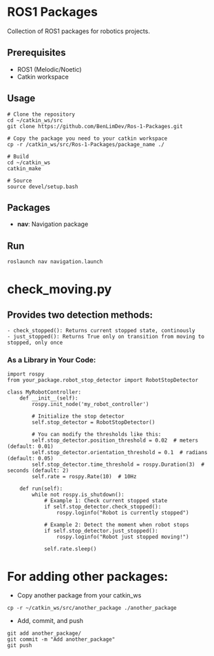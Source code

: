 # ROS1 Packages

Collection of ROS1 packages for robotics projects.

## Prerequisites
- ROS1 (Melodic/Noetic)
- Catkin workspace

## Usage
```
# Clone the repository
cd ~/catkin_ws/src
git clone https://github.com/BenLimDev/Ros-1-Packages.git

# Copy the package you need to your catkin workspace
cp -r /catkin_ws/src/Ros-1-Packages/package_name ./

# Build
cd ~/catkin_ws
catkin_make

# Source
source devel/setup.bash
```

## Packages

- **nav**: Navigation package

## Run

```bash
roslaunch nav navigation.launch
```
# check_moving.py
## Provides two detection methods:
    - check_stopped(): Returns current stopped state, continously
    - just_stopped(): Returns True only on transition from moving to stopped, only once
### As a Library in Your Code:
```#!/usr/bin/env python
import rospy
from your_package.robot_stop_detector import RobotStopDetector

class MyRobotController:
    def __init__(self):
        rospy.init_node('my_robot_controller')
        
        # Initialize the stop detector
        self.stop_detector = RobotStopDetector()
        
        # You can modify the thresholds like this:
        self.stop_detector.position_threshold = 0.02  # meters (default: 0.01)
        self.stop_detector.orientation_threshold = 0.1  # radians (default: 0.05)
        self.stop_detector.time_threshold = rospy.Duration(3)  # seconds (default: 2)
        self.rate = rospy.Rate(10)  # 10Hz
        
    def run(self):
        while not rospy.is_shutdown():
            # Example 1: Check current stopped state
            if self.stop_detector.check_stopped():
                rospy.loginfo("Robot is currently stopped")
            
            # Example 2: Detect the moment when robot stops
            if self.stop_detector.just_stopped():
                rospy.loginfo("Robot just stopped moving!")
            
            self.rate.sleep()
```



# For adding other packages:
- Copy another package from your catkin_ws
```
cp -r ~/catkin_ws/src/another_package ./another_package
```
- Add, commit, and push
```
git add another_package/
git commit -m "Add another_package"
git push
```
